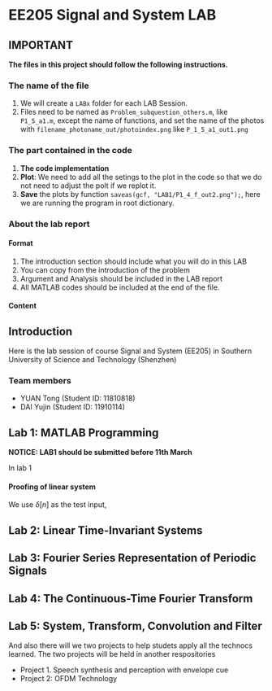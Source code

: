 # EE205 Signal and System LAB

## IMPORTANT

**The files in this project should follow the following instructions.**

### The name of the file

1. We will create a `LABx` folder for each LAB Session.
2. Files need to be named as `Problem_subquestion_others.m`, like `P1_5_a1.m`, except the name of functions, and set the name of the photos with `filename_photoname_out/photoindex.png` like `P_1_5_a1_out1.png`

### The part contained in the code

1. **The code implementation**
2. **Plot**: We need to add all the setings to the plot in the code so that we do not need to adjust the polt if we replot it.
3. **Save** the plots by function `saveas(gcf, "LAB1/P1_4_f_out2.png");`, here we are running the program in root dictionary.

### About the lab report

#### Format

1. The introduction section should include what you will do in this LAB
2. You can copy from the introduction of the problem
3. Argument and Analysis should be included in the LAB report
4. All MATLAB codes should be included at the end of the file.

#### Content


## Introduction

Here is the lab session of course Signal and System (EE205) in Southern University of Science and Technology (Shenzhen)


### Team members

- YUAN Tong (Student ID: 11810818)
- DAI Yujin (Student ID: 11910114)

## Lab 1: MATLAB Programming

**NOTICE: LAB1 should be submitted before 11th March**

In lab 1

#### Proofing of  linear system

We use $\delta [n]$ as the test input, 

## Lab 2: Linear Time-Invariant Systems

## Lab 3: Fourier Series Representation of Periodic Signals

## Lab 4: The Continuous-Time Fourier Transform

## Lab 5: System, Transform, Convolution and Filter

And also there will we two projects to help studets apply all the technocs learned. The two projects will be held in another respositories

- Project 1. Speech synthesis and perception with envelope cue
- Project 2: OFDM Technology

